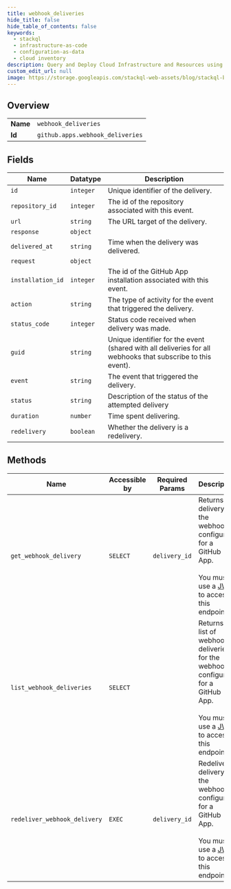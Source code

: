 ```yaml
---
title: webhook_deliveries
hide_title: false
hide_table_of_contents: false
keywords:
  - stackql
  - infrastructure-as-code
  - configuration-as-data
  - cloud inventory
description: Query and Deploy Cloud Infrastructure and Resources using SQL
custom_edit_url: null
image: https://storage.googleapis.com/stackql-web-assets/blog/stackql-blog-post-featured-image.png
---
```

  
    

## Overview
<table><tbody>
<tr><td><b>Name</b></td><td><code>webhook_deliveries</code></td></tr>
<tr><td><b>Id</b></td><td><code>github.apps.webhook_deliveries</code></td></tr>
</tbody></table>

## Fields
| Name | Datatype | Description |
| ---- | -------- | ----------- |
| `id` | `integer` | Unique identifier of the delivery. |
| `repository_id` | `integer` | The id of the repository associated with this event. |
| `url` | `string` | The URL target of the delivery. |
| `response` | `object` |  |
| `delivered_at` | `string` | Time when the delivery was delivered. |
| `request` | `object` |  |
| `installation_id` | `integer` | The id of the GitHub App installation associated with this event. |
| `action` | `string` | The type of activity for the event that triggered the delivery. |
| `status_code` | `integer` | Status code received when delivery was made. |
| `guid` | `string` | Unique identifier for the event (shared with all deliveries for all webhooks that subscribe to this event). |
| `event` | `string` | The event that triggered the delivery. |
| `status` | `string` | Description of the status of the attempted delivery |
| `duration` | `number` | Time spent delivering. |
| `redelivery` | `boolean` | Whether the delivery is a redelivery. |
## Methods
| Name | Accessible by | Required Params | Description |
| ---- | ------------- | --------------- | ----------- |
| `get_webhook_delivery` | `SELECT` | `delivery_id` | Returns a delivery for the webhook configured for a GitHub App.<br /><br />You must use a [JWT](https://docs.github.com/apps/building-github-apps/authenticating-with-github-apps/#authenticating-as-a-github-app) to access this endpoint. |
| `list_webhook_deliveries` | `SELECT` |  | Returns a list of webhook deliveries for the webhook configured for a GitHub App.<br /><br />You must use a [JWT](https://docs.github.com/apps/building-github-apps/authenticating-with-github-apps/#authenticating-as-a-github-app) to access this endpoint. |
| `redeliver_webhook_delivery` | `EXEC` | `delivery_id` | Redeliver a delivery for the webhook configured for a GitHub App.<br /><br />You must use a [JWT](https://docs.github.com/apps/building-github-apps/authenticating-with-github-apps/#authenticating-as-a-github-app) to access this endpoint. |
